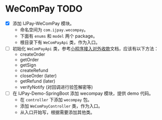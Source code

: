 # WeComPay TODO

- [X] 添加 IJPay-WeComPay 模块。
  - 命名空间为 `com.ijpay.wecompay`。
  - 下面有 `enums` 和 `model` 两个 package。
  - 根目录下有 `WeComPayApi` 类，作为入口。
- [ ] 初始化 `WeComPayApi` 类，参考[小程序接入对外收款](https://developer.work.weixin.qq.com/document/path/98723)文档，应该有以下方法：
  - createOrder
  - getOrder
  - getSign
  - createRefund
  - closeOrder (later)
  - getRefund (later)
  - verifyNotify (对回调进行验签解密等)
- [ ] 在 IJPay-Demo-SpringBoot 添加 wecompay 模块，提供 demo 代码。
  - 在 `controller` 下添加 `wecompay` 包。
  - 添加 `WeComPayController` 类，作为入口。
  - 从入口开始写，根据需要添加其他类。
